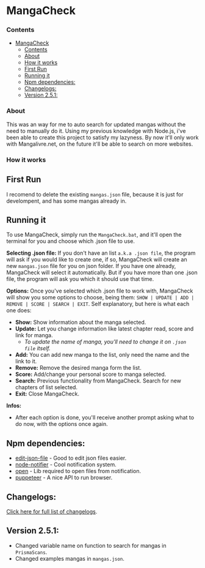 ﻿# MangaCheck
### Contents
- [MangaCheck](#mangacheck)
    - [Contents](#contents)
    - [About](#about)
    - [How it works](#how-it-works)
  - [First Run](#first-run)
  - [Running it](#running-it)
  - [Npm dependencies:](#npm-dependencies)
  - [Changelogs:](#changelogs)
  - [Version 2.5.1:](#version-251)
### About
This was an way for me to auto search for updated mangas without the need to manually do it.
Using my previous knowledge with Node.js, i've been able to create this project to satisfy my lazyness.
By now it'll only work with Mangalivre.net, on the future it'll be able to search on more websites.
### How it works
## First Run
I recomend to delete the existing `mangas.json` file, because it is just for develompent, and has some mangas already in.
## Running it
To use MangaCheck, simply run the `MangaCheck.bat`, and it'll open the terminal for you and choose which .json file to use.

**Selecting .json file:** 
If you don't have an list `a.k.a .json file`, the program will ask if you would like to create one, if so, MangaCheck will create an new `mangas.json` file for you on json folder.
If you have one already, MangaCheck will select it automatically.
But if you have more than one .json file, the program will ask you which it should use that time.

**Options:**
Once you've selected which .json file to work with, MangaCheck will show you some options to choose, being them:
`SHOW | UPDATE | ADD | REMOVE | SCORE | SEARCH | EXIT`.
Self explanatory, but here is what each one does:
  - **Show:** Show information about the manga selected.
  - **Update:** Let you change information like latest chapter read, score and link for manga.
    - *To update the name of manga, you'll need to change it on `.json file` itself.*
  - **Add:** You can add new manga to the list, only need the name and the link to it.
  - **Remove:** Remove the desired manga form the list.
  - **Score:** Add/change your personal score to manga selected.
  - **Search:** Previous functionality from MangaCheck. Search for new chapters of list selected.
  - **Exit:** Close MangaCheck.

**Infos:**
- After each option is done, you'll receive another prompt asking what to do now, with the options once again.

## Npm dependencies:
- [edit-json-file] - Good to edit json files easier.
- [node-notifier] - Cool notification system.
- [open] - Lib required to open files from notification.
- [puppeteer] - A nice API to run browser.

[edit-json-file]: <https://www.npmjs.com/package/edit-json-file>
[node-notifier]: <https://www.npmjs.com/package/node-notifier>
[open]: <https://www.npmjs.com/package/open>
[puppeteer]: <https://www.npmjs.com/package/puppeteer>

## Changelogs:
[Click here for full list of changelogs](./changelog.md).
## Version 2.5.1:
- Changed variable name on function to search for mangas in `PrismaScans`.
- Changed examples mangas in `mangas.json`.